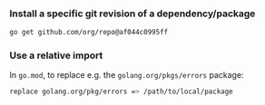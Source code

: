 ### Install a specific git revision of a dependency/package
```sh
go get github.com/org/repo@af044c0995ff
```

### Use a relative import
In `go.mod`, to replace e.g. the `golang.org/pkgs/errors` package:
```sh
replace golang.org/pkg/errors => /path/to/local/package
```
